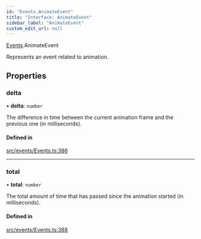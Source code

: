 ```yaml
---
id: "Events.AnimateEvent"
title: "Interface: AnimateEvent"
sidebar_label: "AnimateEvent"
custom_edit_url: null
---
```


[Events](../namespaces/Events.md).AnimateEvent

Represents an event related to animation.

## Properties

### delta

• **delta**: `number`

The difference in time between the current animation frame and the previous one (in milliseconds).

#### Defined in

[src/events/Events.ts:386](https://github.com/agargaro/three.ez/blob/ddf86ba/src/events/Events.ts#L386)

___

### total

• **total**: `number`

The total amount of time that has passed since the animation started (in milliseconds).

#### Defined in

[src/events/Events.ts:388](https://github.com/agargaro/three.ez/blob/ddf86ba/src/events/Events.ts#L388)
